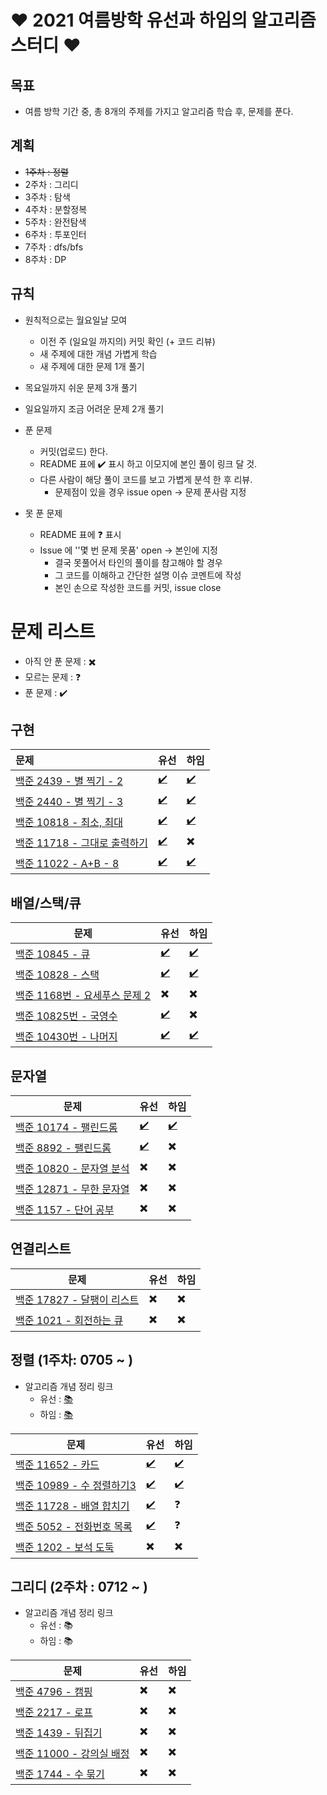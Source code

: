 # ❤ 2021 여름방학 유선과 하임의 알고리즘 스터디 ❤

## 목표

- 여름 방학 기간 중, 총 8개의 주제를 가지고 알고리즘 학습 후, 문제를 푼다.


## 계획
- ~~1주차 : 정렬~~
- 2주차 : 그리디
- 3주차 : 탐색
- 4주차 : 분할정복
- 5주차 : 완전탐색
- 6주차 : 투포인터
- 7주차 : dfs/bfs
- 8주차 : DP


## 규칙

- 원칙적으로는 월요일날 모여
  - 이전 주 (일요일 까지의) 커밋 확인 (+ 코드 리뷰)
  - 새 주제에 대한 개념 가볍게 학습
  - 새 주제에 대한 문제 1개 풀기
- 목요일까지 쉬운 문제 3개 풀기
- 일요일까지 조금 어려운 문제 2개 풀기



- 푼 문제
  - 커밋(업로드) 한다.
  - README 표에 :heavy_check_mark: 표시 하고 이모지에 본인 풀이 링크 달 것.
  - 다른 사람이 해당 풀이 코드를 보고 가볍게 분석 한 후 리뷰.
    - 문제점이 있을 경우 issue open -> 문제 푼사람 지정
- 못 푼 문제
  - README 표에 :question: 표시
  - Issue 에 ''몇 번 문제 못품' open -> 본인에 지정
    - 결국 못풀어서 타인의 풀이를 참고해야 할 경우
    - 그 코드를 이해하고 간단한 설명 이슈 코멘트에 작성
    - 본인 손으로 작성한 코드를 커밋, issue close



# 문제 리스트

- 아직 안 푼 문제 : :heavy_multiplication_x:
- 모르는 문제 : :question:
- 푼 문제 : :heavy_check_mark:



## 구현

| 문제                                                         | 유선                     | 하임                     |
| :----------------------------------------------------------- | ------------------------ | ------------------------ |
| [백준 2439 - 별 찍기 - 2](https://www.acmicpc.net/problem/2439) | [:heavy_check_mark:](https://github.com/yuseon-Lim/algorithm-study/blob/main/yuseon/boj-2439.py) | [:heavy_check_mark:](https://github.com/yuseon-Lim/algorithm-study/blob/main/haim/boj-2439.py)|
| [백준 2440 - 별 찍기 - 3](https://www.acmicpc.net/problem/2440) | [:heavy_check_mark:](https://github.com/yuseon-Lim/algorithm-study/blob/main/yuseon/boj-2440.py) | [:heavy_check_mark:](https://github.com/yuseon-Lim/algorithm-study/blob/main/haim/boj-2440.py) |
| [백준 10818 - 최소, 최대](https://www.acmicpc.net/problem/10818) | [:heavy_check_mark:](https://github.com/yuseon-Lim/algorithm-study/blob/main/yuseon/boj-10818.py) | [:heavy_check_mark:](https://github.com/yuseon-Lim/algorithm-study/blob/main/haim/boj-10818.py) |
| [백준 11718 - 그대로 출력하기](https://www.acmicpc.net/problem/11718) | [:heavy_check_mark:](https://github.com/yuseon-Lim/algorithm-study/blob/main/yuseon/boj-11718.py) | :heavy_multiplication_x: |
| [백준 11022 - A+B - 8](https://www.acmicpc.net/problem/11022) | [:heavy_check_mark:](https://github.com/yuseon-Lim/algorithm-study/blob/main/yuseon/boj-11022.py) | [:heavy_check_mark:](https://github.com/hyou55/algorithm-study/blob/main/haim/boj-11022.py) |



## 배열/스택/큐

| 문제                                                         | 유선                     | 하임                     |
| ------------------------------------------------------------ | ------------------------ | ------------------------ |
| [백준 10845 - 큐](https://www.acmicpc.net/problem/10845)     | [:heavy_check_mark:](https://github.com/yuseon-Lim/algorithm-study/blob/main/yuseon/boj-10845.py) | [:heavy_check_mark:](https://github.com/hyou55/algorithm-study/blob/main/haim/boj-10845.py) |
| [백준 10828 - 스택](https://www.acmicpc.net/problem/10828)   | [:heavy_check_mark:](https://github.com/yuseon-Lim/algorithm-study/blob/main/yuseon/boj-10828.py) | [:heavy_check_mark:](https://github.com/hyou55/algorithm-study/blob/main/haim/boj-10828.py) |
| [백준 1168번 - 요세푸스 문제 2](https://www.acmicpc.net/problem/1168) | :heavy_multiplication_x: | :heavy_multiplication_x: |
| [백준 10825번 - 국영수](https://www.acmicpc.net/problem/10825) | [:heavy_check_mark:](https://github.com/yuseon-Lim/algorithm-study/blob/main/yuseon/boj-10825.py) | :heavy_multiplication_x: |
| [백준 10430번 - 나머지](https://www.acmicpc.net/problem/10430) | [:heavy_check_mark:](https://github.com/yuseon-Lim/algorithm-study/blob/main/yuseon/boj-10430.py) | [:heavy_check_mark:](https://github.com/hyou55/algorithm-study/blob/main/haim/boj-10430.py) |



## 문자열

| 문제                                                         | 유선                     | 하임                     |
| ------------------------------------------------------------ | ------------------------ | ------------------------ |
| [백준 10174 - 팰린드롬](https://www.acmicpc.net/problem/10174) | [:heavy_check_mark:](https://github.com/yuseon-Lim/algorithm-study/blob/main/yuseon/boj-10174.py) | [:heavy_check_mark:](https://github.com/hyou55/algorithm-study/blob/main/haim/boj-10174.py)|
| [백준 8892 - 팰린드롬](https://www.acmicpc.net/problem/8892) | [:heavy_check_mark:](https://github.com/yuseon-Lim/algorithm-study/blob/main/yuseon/boj-8892.py) | :heavy_multiplication_x: |
| [백준 10820 - 문자열 분석](https://www.acmicpc.net/problem/10820) | :heavy_multiplication_x: | :heavy_multiplication_x: |
| [백준 12871 - 무한 문자열](https://www.acmicpc.net/problem/12871) | :heavy_multiplication_x: | :heavy_multiplication_x: |
| [백준 1157 - 단어 공부](https://www.acmicpc.net/problem/1157) | :heavy_multiplication_x: | :heavy_multiplication_x: |


## 연결리스트

| 문제                                                         | 유선                     | 하임                     |
| ------------------------------------------------------------ | ------------------------ | ------------------------ |
| [백준 17827 - 달팽이 리스트](https://www.acmicpc.net/problem/17827) | :heavy_multiplication_x: | :heavy_multiplication_x: |
| [백준 1021 - 회전하는 큐](https://www.acmicpc.net/problem/1021) | :heavy_multiplication_x: | :heavy_multiplication_x: |



## 정렬 (1주차: 0705 ~ )

- 알고리즘 개념 정리 링크
  - 유선 : [:books:](https://velog.io/@dogakday/%EC%9E%91%EC%84%B1%EC%A4%91%EC%A0%95%EB%A0%AC-%EC%95%8C%EA%B3%A0%EB%A6%AC%EC%A6%98-sort-algorithm)
  - 하임 : [:books:](https://www.notion.so/cf44baa39d984e24a254b7c0717d066a?v=bef17b4b2a3d43c2a6b1dee508b7aedc) 

| 문제                                               | 유선                     | 하임                     |
| -------------------------------------------------- | ------------------------ | ------------------------ |
| [백준 11652 - 카드](https://www.acmicpc.net/problem/11652) | [:heavy_check_mark:](https://github.com/yuseon-Lim/algorithm-study/blob/main/yuseon/boj-11625.py) |  [:heavy_check_mark:](https://github.com/hyou55/algorithm-study/blob/main/haim/boj-11652.py) |
| [백준 10989 - 수 정렬하기3](https://www.acmicpc.net/problem/10989) | [:heavy_check_mark:](https://github.com/yuseon-Lim/algorithm-study/blob/main/yuseon/boj-10989.py) | [:heavy_check_mark:](https://github.com/hyou55/algorithm-study/blob/main/haim/boj-10989.py) |
| [백준 11728 - 배열 합치기](https://www.acmicpc.net/problem/11728) | [:heavy_check_mark:](https://github.com/yuseon-Lim/algorithm-study/blob/main/yuseon/boj-11728.py) | :question: |
| [백준 5052 - 전화번호 목록](https://www.acmicpc.net/problem/5052)   | [:heavy_check_mark:](https://github.com/yuseon-Lim/algorithm-study/blob/main/yuseon/boj-50528.py) | :question: |
| [백준 1202 - 보석 도둑](https://www.acmicpc.net/problem/1202)   | :heavy_multiplication_x: | :heavy_multiplication_x: |

## 그리디 (2주차 : 0712 ~ )

- 알고리즘 개념 정리 링크
  - 유선 : :books:
  - 하임 : :books:

| 문제                                                         | 유선                     | 하임                     |
| ------------------------------------------------------------ | ------------------------ | ------------------------ |
| [백준 4796 - 캠핑](https://www.acmicpc.net/problem/4796)     | :heavy_multiplication_x: | :heavy_multiplication_x: |
| [백준 2217 - 로프](https://www.acmicpc.net/problem/2217)     | :heavy_multiplication_x: | :heavy_multiplication_x: |
| [백준 1439 - 뒤집기](https://www.acmicpc.net/problem/1439)   | :heavy_multiplication_x: | :heavy_multiplication_x: |
| [백준 11000 - 강의실 배정](https://www.acmicpc.net/problem/11000) | :heavy_multiplication_x: | :heavy_multiplication_x: |
| [백준 1744 - 수 묶기](https://www.acmicpc.net/problem/1744)  | :heavy_multiplication_x: | :heavy_multiplication_x: |
